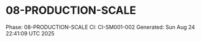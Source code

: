 # 08-PRODUCTION-SCALE
Phase: 08-PRODUCTION-SCALE
CI: CI-SM001-002
Generated: Sun Aug 24 22:41:09 UTC 2025
